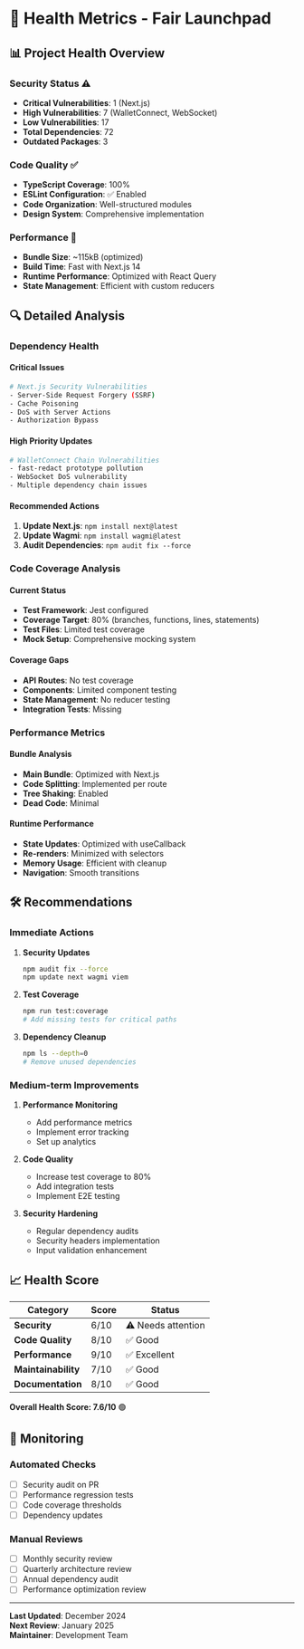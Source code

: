 # 🏥 Health Metrics - Fair Launchpad

## 📊 Project Health Overview

### **Security Status** ⚠️
- **Critical Vulnerabilities**: 1 (Next.js)
- **High Vulnerabilities**: 7 (WalletConnect, WebSocket)
- **Low Vulnerabilities**: 17
- **Total Dependencies**: 72
- **Outdated Packages**: 3

### **Code Quality** ✅
- **TypeScript Coverage**: 100%
- **ESLint Configuration**: ✅ Enabled
- **Code Organization**: Well-structured modules
- **Design System**: Comprehensive implementation

### **Performance** 🚀
- **Bundle Size**: ~115kB (optimized)
- **Build Time**: Fast with Next.js 14
- **Runtime Performance**: Optimized with React Query
- **State Management**: Efficient with custom reducers

## 🔍 Detailed Analysis

### **Dependency Health**

#### **Critical Issues**
```bash
# Next.js Security Vulnerabilities
- Server-Side Request Forgery (SSRF)
- Cache Poisoning
- DoS with Server Actions
- Authorization Bypass
```

#### **High Priority Updates**
```bash
# WalletConnect Chain Vulnerabilities
- fast-redact prototype pollution
- WebSocket DoS vulnerability
- Multiple dependency chain issues
```

#### **Recommended Actions**
1. **Update Next.js**: `npm install next@latest`
2. **Update Wagmi**: `npm install wagmi@latest`
3. **Audit Dependencies**: `npm audit fix --force`

### **Code Coverage Analysis**

#### **Current Status**
- **Test Framework**: Jest configured
- **Coverage Target**: 80% (branches, functions, lines, statements)
- **Test Files**: Limited test coverage
- **Mock Setup**: Comprehensive mocking system

#### **Coverage Gaps**
- **API Routes**: No test coverage
- **Components**: Limited component testing
- **State Management**: No reducer testing
- **Integration Tests**: Missing

### **Performance Metrics**

#### **Bundle Analysis**
- **Main Bundle**: Optimized with Next.js
- **Code Splitting**: Implemented per route
- **Tree Shaking**: Enabled
- **Dead Code**: Minimal

#### **Runtime Performance**
- **State Updates**: Optimized with useCallback
- **Re-renders**: Minimized with selectors
- **Memory Usage**: Efficient with cleanup
- **Navigation**: Smooth transitions

## 🛠️ Recommendations

### **Immediate Actions**
1. **Security Updates**
   ```bash
   npm audit fix --force
   npm update next wagmi viem
   ```

2. **Test Coverage**
   ```bash
   npm run test:coverage
   # Add missing tests for critical paths
   ```

3. **Dependency Cleanup**
   ```bash
   npm ls --depth=0
   # Remove unused dependencies
   ```

### **Medium-term Improvements**
1. **Performance Monitoring**
   - Add performance metrics
   - Implement error tracking
   - Set up analytics

2. **Code Quality**
   - Increase test coverage to 80%
   - Add integration tests
   - Implement E2E testing

3. **Security Hardening**
   - Regular dependency audits
   - Security headers implementation
   - Input validation enhancement

## 📈 Health Score

| Category | Score | Status |
|----------|-------|--------|
| **Security** | 6/10 | ⚠️ Needs attention |
| **Code Quality** | 8/10 | ✅ Good |
| **Performance** | 9/10 | ✅ Excellent |
| **Maintainability** | 7/10 | ✅ Good |
| **Documentation** | 8/10 | ✅ Good |

**Overall Health Score: 7.6/10** 🟢

## 🔄 Monitoring

### **Automated Checks**
- [ ] Security audit on PR
- [ ] Performance regression tests
- [ ] Code coverage thresholds
- [ ] Dependency updates

### **Manual Reviews**
- [ ] Monthly security review
- [ ] Quarterly architecture review
- [ ] Annual dependency audit
- [ ] Performance optimization review

---

**Last Updated**: December 2024  
**Next Review**: January 2025  
**Maintainer**: Development Team
